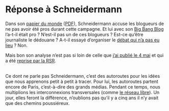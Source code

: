 # Réponse à Schneidermann

Dans son [papier du monde](http://www.lemonde.fr/web/article/0,1-0@2-823448,36-909204@51-885801,0.html) ([PDF](https://tcrouzet.com/images_tc/20070511lemonde.pdf)), Schneidermann accuse les blogueurs de ne pas avoir été pros durant cette campagne. Et lui avec son [Big Bang Blog](http://www.bigbangblog.net/) l’a-t-il était pro ? N’est-il pas un de ces blogueurs ? Est-ce qu’être journaliste le dédouane ? A-t-il essayé d’organiser le [débat qui n’a pas eu lieu](https://tcrouzet.com/2007/04/16/l%e2%80%99art-de-la-guerre/) ? Non.

Mais bon son analyse n’est pas si loin de celle que [j’ai publié le 4 mai](https://tcrouzet.com/2007/05/04/nous-avons-beaucoup-appris/) et qui a été [reprise par la RSR](http://www.rsr.ch).

\
Ce dont ne parle pas Schneidermann, c’est des autoroutes pour les idées que nous apprenons petit à petit à tracer. Pour lui, les autoroutes partent encore de Paris, c’est-à-dire des grands médias. Pendant ce temps, nous multiplions les interconnexions transversales (comme [le réseau libre](http://lereseaulibre.com/)). Un jour, elles feront la différence, n’oublions pas qu’il y a cinq ans il n’y avait que des chemins poussiéreux.
